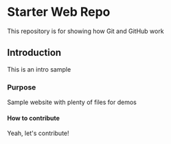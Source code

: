 # Starter Web Repo

This repository is for showing how Git and GitHub work


## Introduction

This is an intro sample

### Purpose

Sample website with plenty of files for demos

#### How to contribute

Yeah, let's contribute!